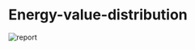# Energy-value-distribution 
![report](https://github.com/atomicadi/Energy-value-distribution/assets/147025377/7ca997f6-2f8c-42a1-91d1-87542174ba32)
